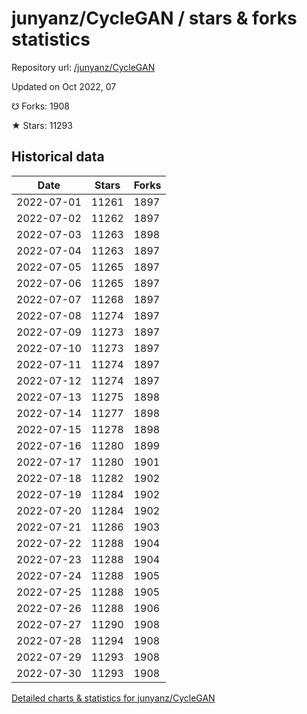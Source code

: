 # junyanz/CycleGAN / stars & forks statistics

Repository url: [/junyanz/CycleGAN](https://github.com/junyanz/CycleGAN)

Updated on Oct 2022, 07

☋ Forks: 1908

★ Stars: 11293

## Historical data
| Date | Stars | Forks |
|------|-------|-------|
| 2022-07-01 | 11261 | 1897 | 
| 2022-07-02 | 11262 | 1897 | 
| 2022-07-03 | 11263 | 1898 | 
| 2022-07-04 | 11263 | 1897 | 
| 2022-07-05 | 11265 | 1897 | 
| 2022-07-06 | 11265 | 1897 | 
| 2022-07-07 | 11268 | 1897 | 
| 2022-07-08 | 11274 | 1897 | 
| 2022-07-09 | 11273 | 1897 | 
| 2022-07-10 | 11273 | 1897 | 
| 2022-07-11 | 11274 | 1897 | 
| 2022-07-12 | 11274 | 1897 | 
| 2022-07-13 | 11275 | 1898 | 
| 2022-07-14 | 11277 | 1898 | 
| 2022-07-15 | 11278 | 1898 | 
| 2022-07-16 | 11280 | 1899 | 
| 2022-07-17 | 11280 | 1901 | 
| 2022-07-18 | 11282 | 1902 | 
| 2022-07-19 | 11284 | 1902 | 
| 2022-07-20 | 11284 | 1902 | 
| 2022-07-21 | 11286 | 1903 | 
| 2022-07-22 | 11288 | 1904 | 
| 2022-07-23 | 11288 | 1904 | 
| 2022-07-24 | 11288 | 1905 | 
| 2022-07-25 | 11288 | 1905 | 
| 2022-07-26 | 11288 | 1906 | 
| 2022-07-27 | 11290 | 1908 | 
| 2022-07-28 | 11294 | 1908 | 
| 2022-07-29 | 11293 | 1908 | 
| 2022-07-30 | 11293 | 1908 | 


[Detailed charts & statistics for junyanz/CycleGAN](https://reviewgithub.com/rep/junyanz/CycleGAN)
